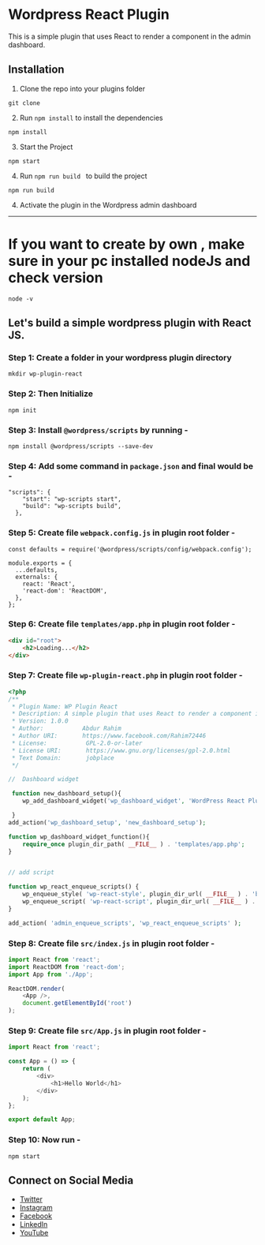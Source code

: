 # Wordpress React Plugin 

This is a simple plugin that uses React to render a component in the admin dashboard.

## Installation

1. Clone the repo into your plugins folder
```shell
git clone 
```
2. Run `npm install` to install the dependencies
```shell
npm install
```
3. Start the Project
```shell
npm start
```
4. Run `npm run build ` to build the project
```shell
npm run build
```
4. Activate the plugin in the Wordpress admin dashboard

_________________________________________________________

# If you want to create by own , make sure in your pc installed nodeJs and check version 
```shell
node -v
```
## Let's build a simple wordpress plugin with React JS.

### Step 1: Create a  folder in your wordpress plugin directory
```shell
mkdir wp-plugin-react
```
### Step 2: Then Initialize 
```shell
npm init
```
### Step 3: Install `@wordpress/scripts` by running -
```shell
npm install @wordpress/scripts --save-dev
```
### Step 4: Add some command in `package.json` and final would be -
```shell
"scripts": {
    "start": "wp-scripts start",
    "build": "wp-scripts build",
  },
```
### Step 5: Create file `webpack.config.js` in plugin root folder -
```shell
const defaults = require('@wordpress/scripts/config/webpack.config');

module.exports = {
  ...defaults,
  externals: {
    react: 'React',
    'react-dom': 'ReactDOM',
  },
};
```

### Step 6: Create file `templates/app.php` in plugin root folder -
```html
<div id="root">
    <h2>Loading...</h2>
</div>
```

### Step 7: Create file `wp-plugin-react.php` in plugin root folder -
```php
<?php
/**
 * Plugin Name: WP Plugin React
 * Description: A simple plugin that uses React to render a component in the admin dashboard.
 * Version: 1.0.0 
 * Author:           Abdur Rahim
 * Author URI:       https://www.facebook.com/Rahim72446
 * License:           GPL-2.0-or-later
 * License URI:       https://www.gnu.org/licenses/gpl-2.0.html
 * Text Domain:       jobplace
 */

//  Dashboard widget

 function new_dashboard_setup(){
    wp_add_dashboard_widget('wp_dashboard_widget', 'WordPress React Plugin', 'wp_dashboard_widget_function');

 }
add_action('wp_dashboard_setup', 'new_dashboard_setup');

function wp_dashboard_widget_function(){
    require_once plugin_dir_path( __FILE__ ) . 'templates/app.php';
}


// add script 

function wp_react_enqueue_scripts() {
    wp_enqueue_style( 'wp-react-style', plugin_dir_url( __FILE__ ) . 'build/index.css' );
    wp_enqueue_script( 'wp-react-script', plugin_dir_url( __FILE__ ) . 'build/index.js', array( 'wp-element' ), '1.0.0', true );
}

add_action( 'admin_enqueue_scripts', 'wp_react_enqueue_scripts' );

```

### Step 8: Create file `src/index.js` in plugin root folder -
```js
import React from 'react';
import ReactDOM from 'react-dom';
import App from './App';

ReactDOM.render(
    <App />,
    document.getElementById('root')
);
```

### Step 9: Create file `src/App.js` in plugin root folder -
```js
import React from 'react';

const App = () => {
    return (
        <div>
            <h1>Hello World</h1>
        </div>
    );
};

export default App;
```

### Step 10:  Now run - 
```shell
npm start
```


## Connect on Social Media
- [Twitter](https://twitter.com/AbdurRahim4G)
- [Instagram](https://www.instagram.com/abdurrahim4g/)
- [Facebook](https://www.facebook.com/Rahim72446)
- [LinkedIn](https://www.linkedin.com/in/abdur-rahim4g/)
- [YouTube](https://youtube.com/@AbdurRahimm)
